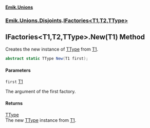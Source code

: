 #### [Emik.Unions](index.md 'index')
### [Emik.Unions.Disjoints](Emik.Unions.Disjoints.md 'Emik.Unions.Disjoints').[IFactories&lt;T1,T2,TType&gt;](IFactories{T1,T2,TType}.md 'Emik.Unions.Disjoints.IFactories<T1,T2,TType>')

## IFactories<T1,T2,TType>.New(T1) Method

Creates the new instance of [TType](IFactories{T1,T2,TType}.md#Emik.Unions.Disjoints.IFactories_T1,T2,TType_.TType 'Emik.Unions.Disjoints.IFactories<T1,T2,TType>.TType') from [T1](IFactories{T1,T2,TType}.md#Emik.Unions.Disjoints.IFactories_T1,T2,TType_.T1 'Emik.Unions.Disjoints.IFactories<T1,T2,TType>.T1').

```csharp
abstract static TType New(T1 first);
```
#### Parameters

<a name='Emik.Unions.Disjoints.IFactories_T1,T2,TType_.New(T1).first'></a>

`first` [T1](IFactories{T1,T2,TType}.md#Emik.Unions.Disjoints.IFactories_T1,T2,TType_.T1 'Emik.Unions.Disjoints.IFactories<T1,T2,TType>.T1')

The argument of the first factory.

#### Returns
[TType](IFactories{T1,T2,TType}.md#Emik.Unions.Disjoints.IFactories_T1,T2,TType_.TType 'Emik.Unions.Disjoints.IFactories<T1,T2,TType>.TType')  
The new [TType](IFactories{T1,T2,TType}.md#Emik.Unions.Disjoints.IFactories_T1,T2,TType_.TType 'Emik.Unions.Disjoints.IFactories<T1,T2,TType>.TType') instance from [T1](IFactories{T1,T2,TType}.md#Emik.Unions.Disjoints.IFactories_T1,T2,TType_.T1 'Emik.Unions.Disjoints.IFactories<T1,T2,TType>.T1').